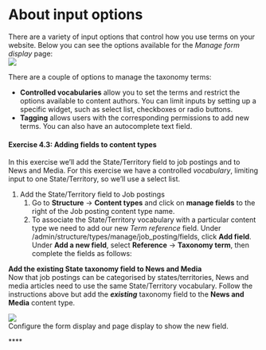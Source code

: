 # About input options

There are a variety of input options that control how you use terms on your website. Below you can see the options available for the _Manage form display_ page:\
![](../.gitbook/assets/79.png)

There are a couple of options to manage the taxonomy terms:

* **Controlled vocabularies** allow you to set the terms and restrict the options available to content authors. You can limit inputs by setting up a specific widget, such as select list, checkboxes or radio buttons.
* **Tagging** allows users with the corresponding permissions to add new terms. You can also have an autocomplete text field.

#### **Exercise 4.3:** Adding fields to content types

In this exercise we’ll add the State/Territory field to job postings and to News and Media. For this exercise we have a controlled _vocabulary_, limiting input to one State/Territory, so we’ll use a select list.

1. Add the State/Territory field to Job postings
   1. Go to **Structure** → **Content types** and click on **manage fields** to the right of the Job posting content type name.
   2. To associate the State/Territory vocabulary with a particular content type we need to add our new _Term reference_ field. Under /admin/structure/types/manage/job\_posting/fields, click **Add field**. Under **Add a new field**, select **Reference** → **Taxonomy term**, then complete the fields as follows:

**Add the existing State taxonomy field to News and Media**\
Now that job postings can be categorised by states/territories, News and media articles need to use the same State/Territory vocabulary. Follow the instructions above but add the _**existing**_ taxonomy field to the **News and Media** content type.

![](<../.gitbook/assets/82 (1).png>)\
Configure the form display and page display to show the new field.

\*\*\*\*
